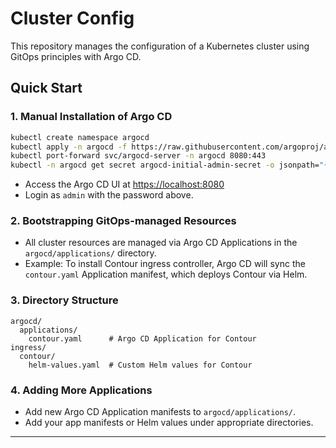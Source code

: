 # Cluster Config

This repository manages the configuration of a Kubernetes cluster using GitOps principles with Argo CD.

## Quick Start

### 1. Manual Installation of Argo CD

```sh
kubectl create namespace argocd
kubectl apply -n argocd -f https://raw.githubusercontent.com/argoproj/argo-cd/stable/manifests/install.yaml
kubectl port-forward svc/argocd-server -n argocd 8080:443
kubectl -n argocd get secret argocd-initial-admin-secret -o jsonpath="{.data.password}" | base64 -d; echo
```

- Access the Argo CD UI at [https://localhost:8080](https://localhost:8080)
- Login as `admin` with the password above.

### 2. Bootstrapping GitOps-managed Resources

- All cluster resources are managed via Argo CD Applications in the `argocd/applications/` directory.
- Example: To install Contour ingress controller, Argo CD will sync the `contour.yaml` Application manifest, which deploys Contour via Helm.

### 3. Directory Structure

```
argocd/
  applications/
    contour.yaml      # Argo CD Application for Contour
ingress/
  contour/
    helm-values.yaml  # Custom Helm values for Contour
```

### 4. Adding More Applications

- Add new Argo CD Application manifests to `argocd/applications/`.
- Add your app manifests or Helm values under appropriate directories.

---
